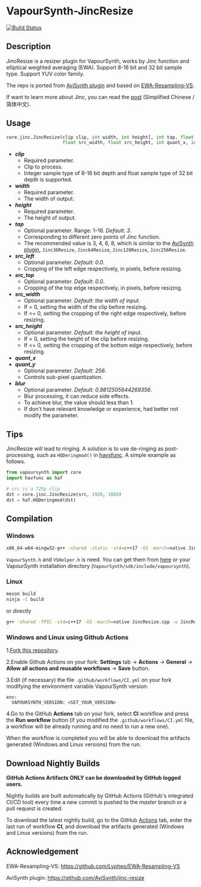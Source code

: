 # VapourSynth-JincResize

[![Build Status](https://github.com/Kiyamou/VapourSynth-JincResize/workflows/CI/badge.svg)](https://github.com/Kiyamou/VapourSynth-JincResize/actions)

## Description

JincResize is a resizer plugin for VapourSynth, works by Jinc function and elliptical weighted averaging (EWA). Support 8-16 bit and 32 bit sample type. Support YUV color family.

The repo is ported from [AviSynth plugin](https://github.com/AviSynth/jinc-resize) and based on [EWA-Resampling-VS](https://github.com/Lypheo/EWA-Resampling-VS).

If want to learn more about Jinc, you can read the [post](https://zhuanlan.zhihu.com/p/103910606) (Simplified Chinese / 简体中文).

## Usage

```python
core.jinc.JincResize(clip clip, int width, int height[, int tap, float src_left, float src_top,
                     float src_width, float src_height, int quant_x, int quant_y, float blur])
```

* ***clip***
    * Required parameter.
    * Clip to process.
    * Integer sample type of 8-16 bit depth and float sample type of 32 bit depth is supported.
* ***width***
    * Required parameter.
    * The width of output.
* ***height***
    * Required parameter.
    * The height of output.
* ***tap***
    * Optional parameter. Range: 1–16. *Default: 3*.
    * Corresponding to different zero points of Jinc function.
    * The recommended value is 3, 4, 6, 8, which is similar to the [AviSynth plugin](https://github.com/AviSynth/jinc-resize),  ` Jinc36Resize `, ` Jinc64Resize `, ` Jinc128Resize `, ` Jinc256Resize `.
* ***src_left***
  * Optional parameter. *Default: 0.0*.
  * Cropping of the left edge respectively, in pixels, before resizing.
* ***src_top***
  * Optional parameter. *Default: 0.0*.
  * Cropping of the top edge respectively, in pixels, before resizing.
* ***src_width***
  * Optional parameter. *Default: the width of input*.
  * If  > 0, setting the width of the clip before resizing.
  * If <= 0, setting the cropping of the right edge respectively, before resizing.
* ***src_height***
  * Optional parameter. *Default: the height of input*.
  * If  > 0, setting the height of the clip before resizing.
  * If <= 0, setting the cropping of the bottom edge respectively, before resizing.
* ***quant_x***
* ***quant_y***
  * Optional parameter. *Default: 256*.
  * Controls sub-pixel quantization.
* ***blur***
    * Optional parameter. *Default: 0.9812505644269356*.
    * Blur processing, it can reduce side effects.
    * To achieve blur, the value should less than 1.
    * If don't have relevant knowledge or experience, had better not modify the parameter.

## Tips

JincResize will lead to ringing. A solution is to use de-ringing as post-processing, such as `HQDeringmod()` in [havsfunc](https://github.com/HomeOfVapourSynthEvolution/havsfunc). A simple example as follows.

```python
from vapoursynth import core
import havfunc as haf

# src is a 720p clip
dst = core.jinc.JincResize(src, 1920, 1080)
dst = haf.HQDeringmod(dst)
```

## Compilation

### Windows

```bash
x86_64-w64-mingw32-g++ -shared -static -std=c++17 -O3 -march=native JincResize.cpp -o JincResize.dll
```

`VapourSynth.h` and `VSHelper.h` is need. You can get them from [here](https://github.com/vapoursynth/vapoursynth/tree/master/include) or your VapourSynth installation directory (`VapourSynth/sdk/include/vapoursynth`).

### Linux

```bash
meson build
ninja -C build
```
or directly

```bash
g++ -shared -fPIC -std=c++17 -O3 -march=native JincResize.cpp -o JincResize.so
```
### Windows and Linux using Github Actions

1.[Fork this repository](https://github.com/Kiyamou/VapourSynth-JincResize/fork).

2.Enable Github Actions on your fork: **Settings** tab -> **Actions** -> **General** -> **Allow all actions and reusable workflows** -> **Save** button.

3.Edit (if necessary) the file `.github/workflows/CI.yml` on your fork modifying the environment variable VapourSynth version:

```
env:
  VAPOURSYNTH_VERSION: <SET_YOUR_VERSION>
```

4.Go to the GitHub **Actions** tab on your fork, select **CI** workflow and press the **Run workflow** button (if you modified the `.github/workflows/CI.yml` file, a workflow will be already running and no need to run a new one).

When the workflow is completed you will be able to download the artifacts generated (Windows and Linux versions) from the run.

## Download Nightly Builds

**GitHub Actions Artifacts ONLY can be downloaded by GitHub logged users.**

Nightly builds are built automatically by GitHub Actions (GitHub's integrated CI/CD tool) every time a new commit is pushed to the _master_ branch or a pull request is created.

To download the latest nightly build, go to the GitHub [Actions](https://github.com/Kiyamou/VapourSynth-JincResize/actions/workflows/CI.yml) tab, enter the last run of workflow **CI**, and download the artifacts generated (Windows and Linux versions) from the run.

## Acknowledgement

EWA-Resampling-VS: https://github.com/Lypheo/EWA-Resampling-VS

AviSynth plugin: https://github.com/AviSynth/jinc-resize
